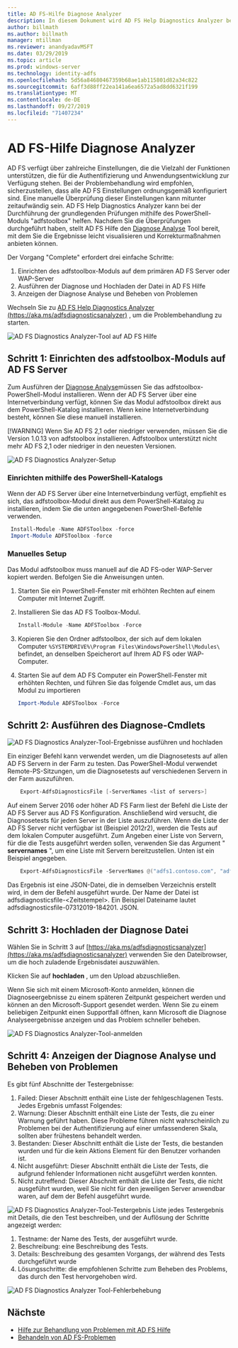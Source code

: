 ```yaml
---
title: AD FS-Hilfe Diagnose Analyzer
description: In diesem Dokument wird AD FS Help Diagnostics Analyzer beschrieben und erläutert, wie die grundlegenden Prüfungen mithilfe AD FS Diagnose-PowerShell-Moduls durchgeführt werden können.
author: billmath
ms.author: billmath
manager: mtillman
ms.reviewer: anandyadavMSFT
ms.date: 03/29/2019
ms.topic: article
ms.prod: windows-server
ms.technology: identity-adfs
ms.openlocfilehash: 5d56a84680467359b68ae1ab115801d82a34c822
ms.sourcegitcommit: 6aff3d88ff22ea141a6ea6572a5ad8dd6321f199
ms.translationtype: MT
ms.contentlocale: de-DE
ms.lasthandoff: 09/27/2019
ms.locfileid: "71407234"
---
```

# <a name="ad-fs-help-diagnostics-analyzer"></a>AD FS-Hilfe Diagnose Analyzer

AD FS verfügt über zahlreiche Einstellungen, die die Vielzahl der Funktionen unterstützen, die für die Authentifizierung und Anwendungsentwicklung zur Verfügung stehen. Bei der Problembehandlung wird empfohlen, sicherzustellen, dass alle AD FS Einstellungen ordnungsgemäß konfiguriert sind. Eine manuelle Überprüfung dieser Einstellungen kann mitunter zeitaufwändig sein. AD FS Help Diagnostics Analyzer kann bei der Durchführung der grundlegenden Prüfungen mithilfe des PowerShell-Moduls "adfstoolbox" helfen. Nachdem Sie die Überprüfungen durchgeführt haben, stellt AD FS Hilfe den [Diagnose Analyse](https://aka.ms/adfsdiagnosticsanalyzer) Tool bereit, mit dem Sie die Ergebnisse leicht visualisieren und Korrekturmaßnahmen anbieten können.

Der Vorgang "Complete" erfordert drei einfache Schritte:

1. Einrichten des adfstoolbox-Moduls auf dem primären AD FS Server oder WAP-Server
2. Ausführen der Diagnose und Hochladen der Datei in AD FS Hilfe
3. Anzeigen der Diagnose Analyse und Beheben von Problemen

Wechseln Sie zu [AD FS Help Diagnostics Analyzer (https://aka.ms/adfsdiagnosticsanalyzer)](https://aka.ms/adfsdiagnosticsanalyzer) , um die Problembehandlung zu starten.

![AD FS Diagnostics Analyzer-Tool auf AD FS Hilfe](media/ad-fs-diagonostics-analyzer/home.png)

## <a name="step-1-setup-the-adfstoolbox-module-on-ad-fs-server"></a>Schritt 1: Einrichten des adfstoolbox-Moduls auf AD FS Server

Zum Ausführen der [Diagnose Analyse](https://aka.ms/adfsdiagnosticsanalyzer)müssen Sie das adfstoolbox-PowerShell-Modul installieren. Wenn der AD FS Server über eine Internetverbindung verfügt, können Sie das Modul adfstoolbox direkt aus dem PowerShell-Katalog installieren. Wenn keine Internetverbindung besteht, können Sie diese manuell installieren. 

[!WARNING]
Wenn Sie AD FS 2,1 oder niedriger verwenden, müssen Sie die Version 1.0.13 von adfstoolbox installieren. Adfstoolbox unterstützt nicht mehr AD FS 2,1 oder niedriger in den neuesten Versionen.

![AD FS Diagnostics Analyzer-Setup](media/ad-fs-diagonostics-analyzer/step1_v2.png)

### <a name="setup-using-powershell-gallery"></a>Einrichten mithilfe des PowerShell-Katalogs

Wenn der AD FS Server über eine Internetverbindung verfügt, empfiehlt es sich, das adfstoolbox-Modul direkt aus dem PowerShell-Katalog zu installieren, indem Sie die unten angegebenen PowerShell-Befehle verwenden.

   ```powershell
    Install-Module -Name ADFSToolbox -force
    Import-Module ADFSToolbox -force
   ```

### <a name="setup-manually"></a>Manuelles Setup

Das Modul adfstoolbox muss manuell auf die AD FS-oder WAP-Server kopiert werden. Befolgen Sie die Anweisungen unten.

1. Starten Sie ein PowerShell-Fenster mit erhöhten Rechten auf einem Computer mit Internet Zugriff.
2. Installieren Sie das AD FS Toolbox-Modul.

    ```powershell
    Install-Module -Name ADFSToolbox -Force
    ```
3. Kopieren Sie den Ordner adfstoolbox, der sich auf dem lokalen Computer `%SYSTEMDRIVE%\Program Files\WindowsPowerShell\Modules\` befindet, an denselben Speicherort auf Ihrem AD FS oder WAP-Computer.

4. Starten Sie auf dem AD FS Computer ein PowerShell-Fenster mit erhöhten Rechten, und führen Sie das folgende Cmdlet aus, um das Modul zu importieren

    ```powershell
    Import-Module ADFSToolbox -Force
    ```

## <a name="step-2-execute-the-diagnostics-cmdlet"></a>Schritt 2: Ausführen des Diagnose-Cmdlets

![AD FS Diagnostics Analyzer-Tool-Ergebnisse ausführen und hochladen](media/ad-fs-diagonostics-analyzer/step2_v2.png)

Ein einziger Befehl kann verwendet werden, um die Diagnosetests auf allen AD FS Servern in der Farm zu testen. Das PowerShell-Modul verwendet Remote-PS-Sitzungen, um die Diagnosetests auf verschiedenen Servern in der Farm auszuführen.

```powershell
    Export-AdfsDiagnosticsFile [-ServerNames <list of servers>]
```

Auf einem Server 2016 oder höher AD FS Farm liest der Befehl die Liste der AD FS Server aus AD FS Konfiguration. Anschließend wird versucht, die Diagnosetests für jeden Server in der Liste auszuführen. Wenn die Liste der AD FS Server nicht verfügbar ist (Beispiel 2012r2), werden die Tests auf dem lokalen Computer ausgeführt. Zum Angeben einer Liste von Servern, für die die Tests ausgeführt werden sollen, verwenden Sie das Argument " **servernames** ", um eine Liste mit Servern bereitzustellen. Unten ist ein Beispiel angegeben.

```powershell
    Export-AdfsDiagnosticsFile -ServerNames @("adfs1.contoso.com", "adfs2.contoso.com")
```

Das Ergebnis ist eine JSON-Datei, die in demselben Verzeichnis erstellt wird, in dem der Befehl ausgeführt wurde. Der Name der Datei ist adfsdiagnosticsfile-\<Zeitstempel\>. Ein Beispiel Dateiname lautet adfsdiagnosticsfile-07312019-184201. JSON.

## <a name="step-3-upload-the-diagnostics-file"></a>Schritt 3: Hochladen der Diagnose Datei

Wählen Sie in Schritt 3 auf [https://aka.ms/adfsdiagnosticsanalyzer](https://aka.ms/adfsdiagnosticsanalyzer) verwenden Sie den Dateibrowser, um die hoch zuladende Ergebnisdatei auszuwählen.

Klicken Sie auf **hochladen** , um den Upload abzuschließen.

Wenn Sie sich mit einem Microsoft-Konto anmelden, können die Diagnoseergebnisse zu einem späteren Zeitpunkt gespeichert werden und können an den Microsoft-Support gesendet werden. Wenn Sie zu einem beliebigen Zeitpunkt einen Supportfall öffnen, kann Microsoft die Diagnose Analyseergebnisse anzeigen und das Problem schneller beheben.

![AD FS Diagnostics Analyzer-Tool-anmelden](media/ad-fs-diagonostics-analyzer/sign_in_step.png)

## <a name="step-4-view-diagnostics-analysis-and-resolve-any-issues"></a>Schritt 4: Anzeigen der Diagnose Analyse und Beheben von Problemen

Es gibt fünf Abschnitte der Testergebnisse:

1. Failed: Dieser Abschnitt enthält eine Liste der fehlgeschlagenen Tests. Jedes Ergebnis umfasst Folgendes:
2. Warnung: Dieser Abschnitt enthält eine Liste der Tests, die zu einer Warnung geführt haben. Diese Probleme führen nicht wahrscheinlich zu Problemen bei der Authentifizierung auf einer umfassenderen Skala, sollten aber frühestens behandelt werden.
3. Bestanden: Dieser Abschnitt enthält die Liste der Tests, die bestanden wurden und für die kein Aktions Element für den Benutzer vorhanden ist.
4. Nicht ausgeführt: Dieser Abschnitt enthält die Liste der Tests, die aufgrund fehlender Informationen nicht ausgeführt werden konnten.
5. Nicht zutreffend: Dieser Abschnitt enthält die Liste der Tests, die nicht ausgeführt wurden, weil Sie nicht für den jeweiligen Server anwendbar waren, auf dem der Befehl ausgeführt wurde.

![AD FS Diagnostics Analyzer-Tool-Testergebnis Liste](media/ad-fs-diagonostics-analyzer/step3a_v3.png) jedes Testergebnis mit Details, die den Test beschreiben, und der Auflösung der Schritte angezeigt werden:

1. Testname: der Name des Tests, der ausgeführt wurde.
2. Beschreibung: eine Beschreibung des Tests.
3. Details: Beschreibung des gesamten Vorgangs, der während des Tests durchgeführt wurde
4. Lösungsschritte: die empfohlenen Schritte zum Beheben des Problems, das durch den Test hervorgehoben wird.

![AD FS Diagnostics Analyzer Tool-Fehlerbehebung](media/ad-fs-diagonostics-analyzer/step3b_v3.png)

## <a name="next"></a>Nächste

- [Hilfe zur Behandlung von Problemen mit AD FS Hilfe](https://aka.ms/adfshelp/troubleshooting )
- [Behandeln von AD FS-Problemen](ad-fs-tshoot-overview.md)
